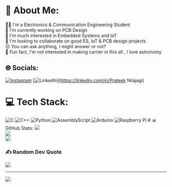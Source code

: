 # 💫 About Me:
🧑‍🎓 I'm a Electronics & Communication Engineering Student<br>🌱 I'm currently working on PCB Design<br>🛜 I'm much interested in Embedded Systems and IoT<br>🤝 I'm looking to collaborate on good ES, IoT & PCB design projects<br>😌 You can ask anything, I might answer or not?<br>🌠 Fun fact, I'm not interested in making carrier in this all , I love astronomy 


## 🌐 Socials:
[![Instagram](https://img.shields.io/badge/Instagram-%23E4405F.svg?logo=Instagram&logoColor=white)](https://instagram.com/____prateek____________) [![LinkedIn](https://img.shields.io/badge/LinkedIn-%230077B5.svg?logo=linkedin&logoColor=white)](https://linkedin.com/in/Prateek Nilajagi) 

# 💻 Tech Stack:
![C](https://img.shields.io/badge/c-%2300599C.svg?style=for-the-badge&logo=c&logoColor=white) ![C++](https://img.shields.io/badge/c++-%2300599C.svg?style=for-the-badge&logo=c%2B%2B&logoColor=white) ![Python](https://img.shields.io/badge/python-3670A0?style=for-the-badge&logo=python&logoColor=ffdd54)  ![AssemblyScript](https://img.shields.io/badge/assembly%20script-%23000000.svg?style=for-the-badge&logo=assemblyscript&logoColor=white) ![Arduino](https://img.shields.io/badge/-Arduino-00979D?style=for-the-badge&logo=Arduino&logoColor=white) ![Raspberry Pi](https://img.shields.io/badge/-RaspberryPi-C51A4A?style=for-the-badge&logo=Raspberry-Pi) # 📊 GitHub Stats:
![](https://github-readme-stats.vercel.app/api?username=Prateek236&theme=dark&hide_border=false&include_all_commits=true&count_private=true)<br/>
![](https://github-readme-streak-stats.herokuapp.com/?user=Prateek236&theme=dark&hide_border=false)<br/>
![](https://github-readme-stats.vercel.app/api/top-langs/?username=Prateek236&theme=dark&hide_border=false&include_all_commits=true&count_private=true&layout=compact)

### ✍️ Random Dev Quote
![](https://quotes-github-readme.vercel.app/api?type=horizontal&theme=radical)

---
[![](https://visitcount.itsvg.in/api?id=Prateek236&icon=0&color=0)](https://visitcount.itsvg.in)

<!-- Proudly created with GPRM ( https://gprm.itsvg.in ) -->
